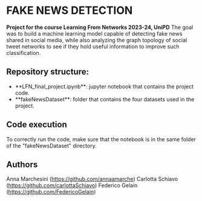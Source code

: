 # FAKE NEWS DETECTION

**Project for the course Learning From Networks 2023-24, UniPD**
The goal was to build a machine learning model capable of detecting fake news shared in social media, while also analyzing the graph topology of social tweet networks to see if they hold useful information to improve such classification.

## Repository structure:
<ul>
  <li> **LFN_final_project.ipynb**: jupyter notebook that contains the project code. </li>
  <li> **fakeNewsDataset**: folder that contains the four datasets used in the project. </li>
</ul>

## Code execution
To correctly run the code, make sure that the notebook is in the same folder of the "fakeNewsDataset" directory.

## Authors
Anna Marchesini (https://github.com/annaamarche)
Carlotta Schiavo (https://github.com/carlottaSchiavo)
Federico Gelain (https://github.com/FedericoGelain)

